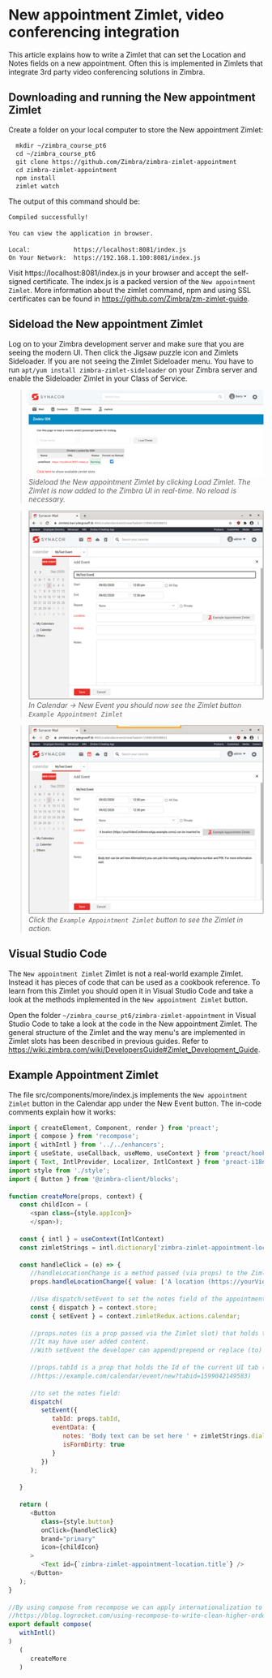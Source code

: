 # New appointment Zimlet, video conferencing integration

This article explains how to write a Zimlet that can set the Location and Notes fields on a new appointment. Often this is implemented in Zimlets that integrate 3rd party video conferencing solutions in Zimbra.

## Downloading and running the New appointment Zimlet

Create a folder on your local computer to store the New appointment Zimlet:

      mkdir ~/zimbra_course_pt6
      cd ~/zimbra_course_pt6
      git clone https://github.com/Zimbra/zimbra-zimlet-appointment
      cd zimbra-zimlet-appointment
      npm install
      zimlet watch

The output of this command should be:

```
Compiled successfully!

You can view the application in browser.

Local:            https://localhost:8081/index.js
On Your Network:  https://192.168.1.100:8081/index.js
```

Visit https://localhost:8081/index.js in your browser and accept the self-signed certificate. The index.js is a packed version of the `New appointment Zimlet`. More information about the zimlet command, npm and using SSL certificates can be found in https://github.com/Zimbra/zm-zimlet-guide. 

## Sideload the New appointment Zimlet

Log on to your Zimbra development server and make sure that you are seeing the modern UI. Then click the Jigsaw puzzle icon and Zimlets Sideloader. If you are not seeing the Zimlet Sideloader menu. You have to run `apt/yum install zimbra-zimlet-sideloader` on your Zimbra server and enable the Sideloader Zimlet in your Class of Service.

> ![](screenshots/03-Sideload.png)
*Sideload the New appointment Zimlet by clicking Load Zimlet. The Zimlet is now added to the Zimbra UI in real-time. No reload is necessary.*

> ![](screenshots/04-NewAppointment.png)
*In Calendar -> New Event you should now see the Zimlet button `Example Appointment Zimlet`*

> ![](screenshots/05-NewAppointmentFilled.png)
*Click the `Example Appointment Zimlet` button to see the Zimlet in action.*

## Visual Studio Code

The `New appointment Zimlet` Zimlet is not a real-world example Zimlet. Instead it has pieces of code that can be used as a cookbook reference. To learn from this Zimlet you should open it in Visual Studio Code and take a look at the methods implemented in the `New appointment Zimlet` button.


Open the folder `~/zimbra_course_pt6/zimbra-zimlet-appointment` in Visual Studio Code to take a look at the code in the New appointment Zimlet. The general structure of the Zimlet and the way menu's are implemented in Zimlet slots has been described in previous guides. Refer to https://wiki.zimbra.com/wiki/DevelopersGuide#Zimlet_Development_Guide.

## Example Appointment Zimlet

The file src/components/more/index.js implements the `New appointment Zimlet` button in the Calendar app under the New Event button. The in-code comments explain how it works:

```javascript
import { createElement, Component, render } from 'preact';
import { compose } from 'recompose';
import { withIntl } from '../../enhancers';
import { useState, useCallback, useMemo, useContext } from 'preact/hooks';
import { Text, IntlProvider, Localizer, IntlContext } from 'preact-i18n';
import style from './style';
import { Button } from '@zimbra-client/blocks';

function createMore(props, context) {
   const childIcon = (
      <span class={style.appIcon}>
      </span>);

   const { intl } = useContext(IntlContext)
   const zimletStrings = intl.dictionary['zimbra-zimlet-appointment-location'];

   const handleClick = (e) => {
      //handleLocationChange is a method passed (via props) to the Zimlet slot that allows you to set the location of the appointment
      props.handleLocationChange({ value: ['A location (https://yourVideoConferenceApp.example.coms) can be inserted here'] });

      //Use dispatch/setEvent to set the notes field of the appointment.
      const { dispatch } = context.store;
      const { setEvent } = context.zimletRedux.actions.calendar;

      //props.notes (is a prop passed via the Zimlet slot) that holds the content of the notes field (at the time the user clicks the Zimlet button)
      //It may have user added content.
      //With setEvent the developer can append/prepend or replace (to) the users notes.

      //props.tabId is a prop that holds the Id of the current UI tab (it is also visible in the address bar of the browser, 
      //https://example.com/calendar/event/new?tabid=1599042149583)

      //to set the notes field:
      dispatch(
         setEvent({
            tabId: props.tabId,
            eventData: {
               notes: 'Body text can be set here ' + zimletStrings.dialInText + ' ' + props.notes,
               isFormDirty: true
            }
         })
      );

   }

   return (
      <Button
         class={style.button}
         onClick={handleClick}
         brand="primary"
         icon={childIcon}
      >
         <Text id={`zimbra-zimlet-appointment-location.title`} />
      </Button>
   );
}

//By using compose from recompose we can apply internationalization to our Zimlet
//https://blog.logrocket.com/using-recompose-to-write-clean-higher-order-components-3019a6daf44c/
export default compose(
   withIntl()
)
   (
      createMore
   )
```
